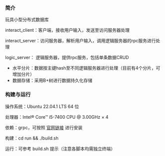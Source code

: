 ### 简介

玩具小型分布式数据库

interact_client：客户端，接收用户输入，发送至访问服务器处理

interact_server：访问服务器，解析用户输入，调用逻辑服务器的rpc服务进行处理

logic_server： 逻辑服务器，提供rpc服务，包括单条数据CRUD

- 水平分片：数据按主键hash至不同逻辑服务器进行处理（目前有4个分片，可增加分片）
- 数据存储：采用B+树进行数据持久化存储

### 构建与运行

操作系统：Ubuntu 22.04.1 LTS 64 位

处理器：Intel® Core™ i5-7400 CPU @ 3.00GHz × 4

依赖：grpc，可按照 [官网链接](https://grpc.io/docs/languages/cpp/quickstart) 进行安装

构建：cd run && ./build.sh

运行：可参考 build.sh 提示（注意各脚本均需独立终端）
